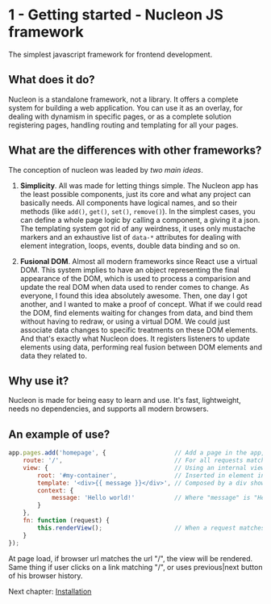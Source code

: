 # 1 - Getting started - Nucleon JS framework

The simplest javascript framework for frontend development.

## What does it do?
Nucleon is a standalone framework, not a library. It offers a complete system for building a web application. You can use it as an overlay, for dealing with dynamism in specific pages, or as a complete solution registering pages, handling routing and templating for all your pages.

## What are the differences with other frameworks?
The conception of nucleon was leaded by _two main ideas_.

1. **Simplicity**. All was made for letting things simple. The Nucleon app has the least possible components, just its core and what any project can basically needs. All components have logical names, and so their methods (like `add()`, `get()`, `set()`, `remove()`). In the simplest cases, you can define a whole page logic by calling a component, a giving it a json. The templating system got rid of any weirdness, it uses only mustache markers and an exhaustive list of `data-*` attributes for dealing with element integration, loops, events, double data binding and so on.

2. **Fusional DOM**. Almost all modern frameworks since React use a virtual DOM. This system implies to have an object representing the final appearance of the DOM, which is used to process a comparision and update the real DOM when data used to render comes to change. As everyone, I found this idea absolutely awesome. Then, one day I got another, and I wanted to make a proof of concept. What if we could read the DOM, find elements waiting for changes from data, and bind them without having to redraw, or using a virtual DOM. We could just associate data changes to specific treatments on these DOM elements. And that's exactly what Nucleon does. It registers listeners to update elements using data, performing real fusion between DOM elements and data they related to.

## Why use it?
Nucleon is made for being easy to learn and use. It's fast, lightweight, needs no dependencies, and supports all modern browsers.

## An example of use?
```javascript
app.pages.add('homepage', {                   // Add a page in the app, for an homepage
    route: '/',                               // For all requests matching path "/"
    view: {                                   // Using an internal view
        root: '#my-container',                // Inserted in element in DOM having id "my-container"
        template: '<div>{{ message }}</div>', // Composed by a div showing a "message" value
        context: {
            message: 'Hello world!'           // Where "message" is "Hello world"
        }
    },
    fn: function (request) {
        this.renderView();                    // When a request matches the route, we render the view
    }
});
```
At page load, if browser url matches the url "/", the view will be rendered.
Same thing if user clicks on a link matching "/", or uses previous|next button of his browser history.

Next chapter: [Installation](https://github.com/moduleon/nucleon/blob/master/doc/2.Installation.md)
